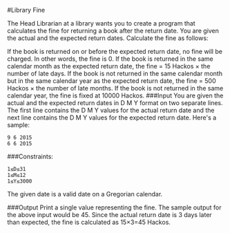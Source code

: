 #Library Fine

The Head Librarian at a library wants you to create a program that calculates the fine for returning a book after the return date. You are given the actual and the expected return dates. Calculate the fine as follows:

If the book is returned on or before the expected return date, no fine will be charged. In other words, the fine is 0.
If the book is returned in the same calendar month as the expected return date, the fine = 15 Hackos × the number of late days.
If the book is not returned in the same calendar month but in the same calendar year as the expected return date, the fine = 500 Hackos × the number of late months.
If the book is not returned in the same calendar year, the fine is fixed at 10000 Hackos.
###Input 
You are given the actual and the expected return dates in D M Y format on two separate lines. The first line contains the D M Y values for the actual return date and the next line contains the D M Y values for the expected return date. Here's a sample:
```
9 6 2015
6 6 2015
```
###Constraints: 
```
1≤D≤31 
1≤M≤12 
1≤Y≤3000 
```
The given date is a valid date on a Gregorian calendar.

###Output 
Print a single value representing the fine. 
The sample output for the above input would be 45. 
Since the actual return date is 3 days later than expected, the fine is calculated as 15×3=45 Hackos.
